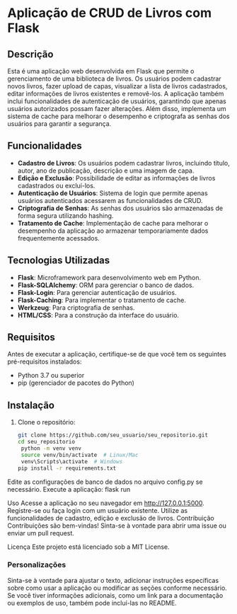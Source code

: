 # Aplicação de CRUD de Livros com Flask

## Descrição

Esta é uma aplicação web desenvolvida em Flask que permite o gerenciamento de uma biblioteca de livros. Os usuários podem cadastrar novos livros, fazer upload de capas, visualizar a lista de livros cadastrados, editar informações de livros existentes e removê-los. A aplicação também inclui funcionalidades de autenticação de usuários, garantindo que apenas usuários autorizados possam fazer alterações. Além disso, implementa um sistema de cache para melhorar o desempenho e criptografa as senhas dos usuários para garantir a segurança.

## Funcionalidades

- **Cadastro de Livros**: Os usuários podem cadastrar livros, incluindo título, autor, ano de publicação, descrição e uma imagem de capa.
- **Edição e Exclusão**: Possibilidade de editar as informações de livros cadastrados ou excluí-los.
- **Autenticação de Usuários**: Sistema de login que permite apenas usuários autenticados acessarem as funcionalidades de CRUD.
- **Criptografia de Senhas**: As senhas dos usuários são armazenadas de forma segura utilizando hashing.
- **Tratamento de Cache**: Implementação de cache para melhorar o desempenho da aplicação ao armazenar temporariamente dados frequentemente acessados.

## Tecnologias Utilizadas

- **Flask**: Microframework para desenvolvimento web em Python.
- **Flask-SQLAlchemy**: ORM para gerenciar o banco de dados.
- **Flask-Login**: Para gerenciar autenticação de usuários.
- **Flask-Caching**: Para implementar o tratamento de cache.
- **Werkzeug**: Para criptografia de senhas.
- **HTML/CSS**: Para a construção da interface do usuário.

## Requisitos

Antes de executar a aplicação, certifique-se de que você tem os seguintes pré-requisitos instalados:

- Python 3.7 ou superior
- pip (gerenciador de pacotes do Python)

## Instalação

1. Clone o repositório:

   ```bash
   git clone https://github.com/seu_usuario/seu_repositorio.git
   cd seu_repositorio
    python -m venv venv
    source venv/bin/activate  # Linux/Mac
    venv\Scripts\activate  # Windows
   pip install -r requirements.txt

Edite as configurações de banco de dados no arquivo config.py se necessário.
Execute a aplicação:
  flask run

Uso
Acesse a aplicação no seu navegador em http://127.0.0.1:5000.
Registre-se ou faça login com um usuário existente.
Utilize as funcionalidades de cadastro, edição e exclusão de livros.
Contribuição
Contribuições são bem-vindas! Sinta-se à vontade para abrir uma issue ou enviar um pull request.

Licença
Este projeto está licenciado sob a MIT License.

### Personalizações

Sinta-se à vontade para ajustar o texto, adicionar instruções específicas sobre como usar a aplicação ou modificar as seções conforme necessário. Se você tiver informações adicionais, como um link para a documentação ou exemplos de uso, também pode incluí-las no README.
